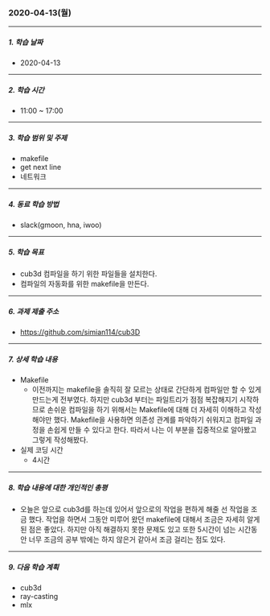 ### 2020-04-13(월)

-----

##### 1. 학습 날짜

- 2020-04-13

-----

##### 2. 학습 시간

- 11:00 ~ 17:00

-----

##### 3. 학습 범위 및 주제

- makefile
- get next line
- 네트워크

-----

##### 4. 동료 학습 방법

- slack(gmoon, hna, iwoo)

-----

##### 5. 학습 목표

- cub3d 컴파일을 하기 위한 파일들을 설치한다.
- 컴파일의 자동화를 위한 makefile을 만든다.

-----

##### 6. 과제 제출 주소

- https://github.com/simian114/cub3D

-----

##### 7. 상세 학습 내용

- Makefile
  - 이전까지는 makefile을 솔직히 잘 모르는 상태로 간단하게 컴파일만 할 수 있게 만드는게 전부였다. 하지만 cub3d 부터는 파일트리가 점점 복잡해지기 시작하므로 손쉬운 컴파일을 하기 위해서는 Makefile에 대해 더 자세히 이해하고 작성해야만 했다. Makefile을 사용하면 의존성 관계를 파악하기 쉬워지고 컴파일 과정을 손쉽게 만들 수 있다고 한다. 따라서 나는 이 부분을 집중적으로 알아봤고 그렇게 작성해봤다.
- 실제 코딩 시간
  - 4시간

-----

##### 8. 학습 내용에 대한 개인적인 총평

- 오늘은 앞으로 cub3d를 하는데 있어서 앞으로의 작업을 편하게 해줄 선 작업을 조금 했다. 작업을 하면서 그동안 미루어 왔던 makefile에 대해서 조금은 자세히 알게 된 점은 좋았다. 하지만 아직 해결하지 못한 문제도 있고 또한 5시간이 넘는 시간동안 너무 조금의 공부 밖에는 하지 않은거 같아서 조금 걸리는 점도 있다.

-----

##### 9. 다음 학습 계획

- cub3d
- ray-casting
- mlx